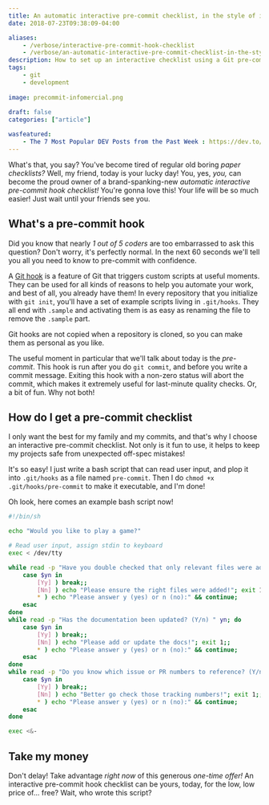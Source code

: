 ```yaml
---
title: An automatic interactive pre-commit checklist, in the style of infomercials
date: 2018-07-23T09:38:09-04:00

aliases:
    - /verbose/interactive-pre-commit-hook-checklist
    - /verbose/an-automatic-interactive-pre-commit-checklist-in-the-style-of-infomercials/
description: How to set up an interactive checklist using a Git pre-commit hook script.
tags:
    - git
    - development
    
image: precommit-infomercial.png
 
draft: false
categories: ["article"]

wasfeatured:
    - The 7 Most Popular DEV Posts from the Past Week : https://dev.to/devteam/the-7-most-popular-dev-posts-from-the-past-week-3li6
---
```


What's that, you say? You've become tired of regular old boring _paper checklists?_ Well, my friend, today is your lucky day! You, yes, _you,_ can become the proud owner of a brand-spanking-new _automatic interactive pre-commit hook checklist!_ You're gonna love this! Your life will be so much easier! Just wait until your friends see you.

## What's a pre-commit hook

Did you know that nearly _1 out of 5 coders_ are too embarrassed to ask this question? Don't worry, it's perfectly normal. In the next 60 seconds we'll tell you all you need to know to pre-commit with confidence.

A [Git hook](https://git-scm.com/book/en/v2/Customizing-Git-Git-Hooks) is a feature of Git that triggers custom scripts at useful moments. They can be used for all kinds of reasons to help you automate your work, and best of all, you already have them! In every repository that you initialize with `git init`, you'll have a set of example scripts living in `.git/hooks`. They all end with `.sample` and activating them is as easy as renaming the file to remove the `.sample` part.

Git hooks are not copied when a repository is cloned, so you can make them as personal as you like.

The useful moment in particular that we'll talk about today is the _pre-commit_. This hook is run after you do `git commit`, and before you write a commit message. Exiting this hook with a non-zero status will abort the commit, which makes it extremely useful for last-minute quality checks. Or, a bit of fun. Why not both!

## How do I get a pre-commit checklist

I only want the best for my family and my commits, and that's why I choose an interactive pre-commit checklist. Not only is it fun to use, it helps to keep my projects safe from unexpected off-spec mistakes!

It's so easy! I just write a bash script that can read user input, and plop it into `.git/hooks` as a file named `pre-commit`. Then I do `chmod +x .git/hooks/pre-commit` to make it executable, and I'm done!

Oh look, here comes an example bash script now!

```sh
#!/bin/sh

echo "Would you like to play a game?"

# Read user input, assign stdin to keyboard
exec < /dev/tty

while read -p "Have you double checked that only relevant files were added? (Y/n) " yn; do
    case $yn in
        [Yy] ) break;;
        [Nn] ) echo "Please ensure the right files were added!"; exit 1;;
        * ) echo "Please answer y (yes) or n (no):" && continue;
    esac
done
while read -p "Has the documentation been updated? (Y/n) " yn; do
    case $yn in
        [Yy] ) break;;
        [Nn] ) echo "Please add or update the docs!"; exit 1;;
        * ) echo "Please answer y (yes) or n (no):" && continue;
    esac
done
while read -p "Do you know which issue or PR numbers to reference? (Y/n) " yn; do
    case $yn in
        [Yy] ) break;;
        [Nn] ) echo "Better go check those tracking numbers!"; exit 1;;
        * ) echo "Please answer y (yes) or n (no):" && continue;
    esac
done

exec <&-
```

## Take my money

Don't delay! Take advantage _right now_ of this generous _one-time offer!_ An interactive pre-commit hook checklist can be yours, today, for the low, low price of... free? Wait, who wrote this script?
